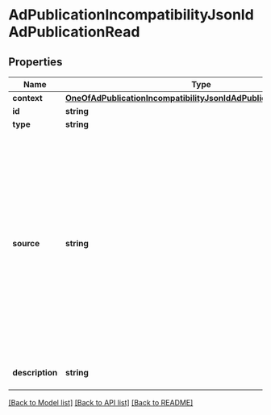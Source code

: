 # AdPublicationIncompatibilityJsonldAdPublicationRead

## Properties
Name | Type | Description | Notes
------------ | ------------- | ------------- | -------------
**context** | [**OneOfAdPublicationIncompatibilityJsonldAdPublicationReadContext**](OneOfAdPublicationIncompatibilityJsonldAdPublicationReadContext.md) |  | [optional] 
**id** | **string** |  | [optional] 
**type** | **string** |  | [optional] 
**source** | **string** | The source of the incompatibility.  Available sources are :  - \&quot;P\&quot; : The ad is refused by the Portal.  - \&quot;A\&quot; : The Advertiser has chosen not tu publish such ads on the portal.  - \&quot;N\&quot; : The Network has chosen not tu publish such ads on the portal. | [optional] 
**description** | **string** | The detailed reason of the incompatibility. | [optional] 

[[Back to Model list]](../../README.md#documentation-for-models) [[Back to API list]](../../README.md#documentation-for-api-endpoints) [[Back to README]](../../README.md)

